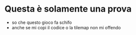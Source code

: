 # Questa è solamente una prova

- so che questo gioco fa schifo
- anche se mi copi il codice o la tilemap non mi offendo